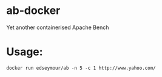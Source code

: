 # ab-docker
Yet another containerised Apache Bench

# Usage:
``` 
docker run edseymour/ab -n 5 -c 1 http://www.yahoo.com/
```
